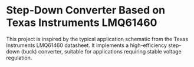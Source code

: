 # Step-Down Converter Based on Texas Instruments LMQ61460

This project is inspired by the typical application schematic from the Texas Instruments LMQ61460 datasheet. It implements a high-efficiency step-down (buck) converter, suitable for applications requiring stable voltage regulation.

